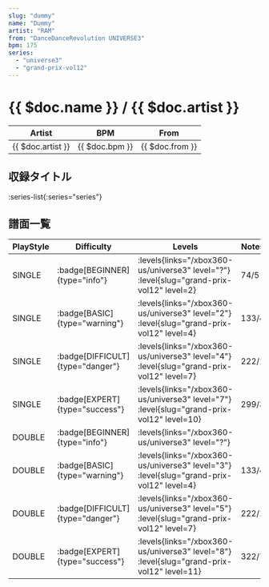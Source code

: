 ```yaml
---
slug: "dummy"
name: "Dummy"
artist: "RAM"
from: "DanceDanceRevolution UNIVERSE3"
bpm: 175
series:
  - "universe3"
  - "grand-prix-vol12"
---
```


# {{ $doc.name }} / {{ $doc.artist }}

|Artist|BPM|From|
|------|---|----|
|{{ $doc.artist }}|{{ $doc.bpm }}|{{ $doc.from }}|

## 収録タイトル

:series-list{:series="series"}

## 譜面一覧

|PlayStyle|Difficulty|Levels|Notes|Movie|
|---------|----------|------|-----|-----|
|SINGLE| :badge[BEGINNER]{type="info"}|<div class="field is-grouped is-grouped-multiline"> :levels{links="/xbox360-us/universe3" level="?"} :level{slug="grand-prix-vol12" level=2}</div>|74/5||
|SINGLE| :badge[BASIC]{type="warning"}|<div class="field is-grouped is-grouped-multiline"> :levels{links="/xbox360-us/universe3" level="2"} :level{slug="grand-prix-vol12" level=4}</div>|133/4||
|SINGLE| :badge[DIFFICULT]{type="danger"}|<div class="field is-grouped is-grouped-multiline"> :levels{links="/xbox360-us/universe3" level="4"} :level{slug="grand-prix-vol12" level=7}</div>|222/1||
|SINGLE| :badge[EXPERT]{type="success"}|<div class="field is-grouped is-grouped-multiline"> :levels{links="/xbox360-us/universe3" level="7"} :level{slug="grand-prix-vol12" level=10}</div>|299/3||
|DOUBLE| :badge[BEGINNER]{type="info"}|<div class="field is-grouped is-grouped-multiline"> :levels{links="/xbox360-us/universe3" level="?"}</div>|||
|DOUBLE| :badge[BASIC]{type="warning"}|<div class="field is-grouped is-grouped-multiline"> :levels{links="/xbox360-us/universe3" level="3"} :level{slug="grand-prix-vol12" level=4}</div>|133/4||
|DOUBLE| :badge[DIFFICULT]{type="danger"}|<div class="field is-grouped is-grouped-multiline"> :levels{links="/xbox360-us/universe3" level="5"} :level{slug="grand-prix-vol12" level=7}</div>|222/1||
|DOUBLE| :badge[EXPERT]{type="success"}|<div class="field is-grouped is-grouped-multiline"> :levels{links="/xbox360-us/universe3" level="8"} :level{slug="grand-prix-vol12" level=11}</div>|322/7||
